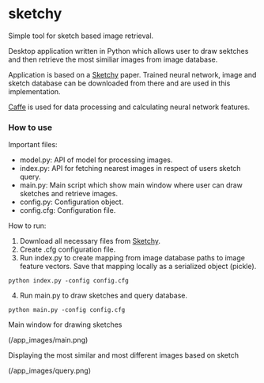 # sketchy
Simple tool for sketch based image retrieval.

Desktop application written in Python which allows user to draw sektches and then retrieve the most similiar images from image database.

Application is based on a [Sketchy](http://sketchy.eye.gatech.edu) paper. Trained neural network, image and sketch database can be downloaded from there and are used in this implementation.

[Caffe](http://caffe.berkeleyvision.org) is used for data processing and calculating neural network features.

### How to use

Important files:
- model.py: API of model for processing images.
- index.py: API for fetching nearest images in respect of users sketch query.
- main.py: Main script which show main window where user can draw sketches and retrieve images.
- config.py: Configuration object.
- config.cfg: Configuration file.

How to run:
1. Download all necessary files from [Sketchy](http://sketchy.eye.gatech.edu).
2. Create .cfg configuration file.
3. Run index.py to create mapping from image database paths to image feature vectors. Save that mapping locally as a serialized object (pickle).
```
python index.py -config config.cfg
```
4. Run main.py to draw sketches and query database.
```
python main.py -config config.cfg
```
Main window for drawing sketches

(/app_images/main.png)

Displaying the most similar and most different images based on sketch

(/app_images/query.png)


